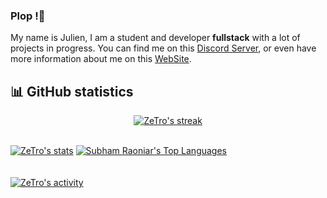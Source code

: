 ### Plop !👋

My name is Julien, I am a student and developer **fullstack**  with a lot of projects in progress. You can find me on this [Discord Server](https://discord.gg/cafedesdevs), or even have more information about me on this [WebSite](https://cafedesdevs.fr).
## 📊 GitHub statistics
  
<p align="center">
 <a href="#">
   <img alt="ZeTro's streak" src="https://github-readme-streak-stats.herokuapp.com/?user=zetro-dev&theme=black-ice&hide_border=true&stroke=0000&background=060A0CD0"/>
 </a>
</p>
<br/>
<a href="#">
  <img alt="ZeTro's stats" src="https://github-readme-stats.vercel.app/api?username=Zetro-dev&show_icons=true&count_private=true&theme=react&hide_border=true&bg_color=0D1117"/></a>
  <a href="#">
    <img alt="Subham Raoniar's Top Languages" src="https://github-readme-stats.vercel.app/api/top-langs/?username=zetro-dev&langs_count=8&count_private=true&layout=compact&theme=react&hide_border=true&bg_color=0D1117"/></a>
<br/>
<br/>
<br/>
<a href="#">
  <img alt="ZeTro's activity" src="https://activity-graph.herokuapp.com/graph?username=zetro-dev&bg_color=0D1117&color=5BCDEC&line=5BCDEC&point=FFFFFF&hide_border=true"/></a>
<br/>
<br/>
